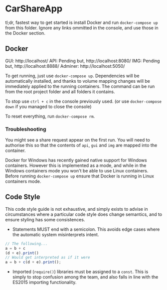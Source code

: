 # CarShareApp

tl;dr, fastest way to get started is install Docker and run `docker-compose up` from this folder. Ignore any links ommitted in the console, and use those in the Docker section.

## Docker

GUI: http://localhost/
API: Pending but, http://localhost:8080/
IMG: Pending but, http://localhost:8888/
Adminer: http://localhost:5050/

To get running, just use `docker-compose up`. Dependencies will be automatically installed, and thanks to volume mapping changes will be immediately applied to the running containers. The command can be run from the root project folder and all folders it contains.

To stop use `ctrl + c` in the console previously used. (or use `docker-compose down` if you managed to close the console)

To reset everything, run `docker-compose rm`.

### Troubleshooting

You might see a share request appear on the first run. You will need to authorise this so that the contents of `api`, `gui` and `img` are mapped into the container.

Docker for Windows has recently gained native support for Windows containers. However this is implemented as a mode, and while in the Windows containers mode you won't be able to use Linux containers. Before running `docker-compose up` ensure that Docker is running in Linux containers mode.

## Code Style

This code style guide is not exhaustive, and simply exists to advise in circumstances where a particular code style does change semantics, and to ensure styling has some consistences.

- Statements MUST end with a semicolon. This avoids edge cases where the automatic system misinterprets intent.

```js
// The following...
a = b + c
(d + e).print()
// Would get interpreted as if it were
a = b + c(d + e).print();
```

- Imported (`require()`) libraries must be assigned to a `const`. This is simply to stop confusion among the team, and also falls in line with the ES2015 importing functionality.